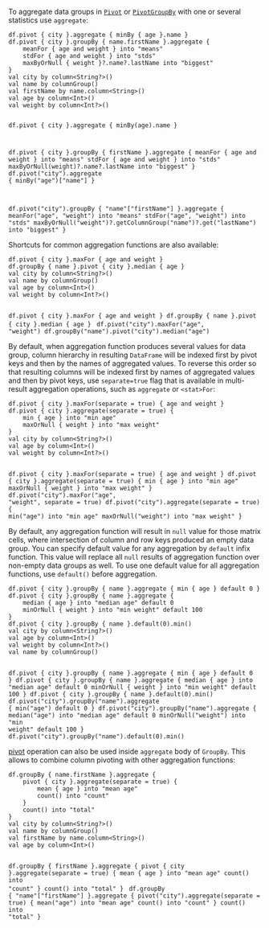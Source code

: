 <?xml version='1.0' encoding='UTF-8'?><topic xsi:noNamespaceSchemaLocation="https://resources.jetbrains.com/stardust/topic.v2.xsd" meta-keywords="" xmlns:xsi="http://www.w3.org/2001/XMLSchema-instance" id="aggregatePivot" title="Aggregate pivot" _md-based="true"> 
<p _o="102" _o-sc="4,0" _o-l="4" _o-e="5,0" _o-tl="-1" _o-s="4,0" _o-cl="0" id="ef02d7d6">To aggregate data groups in <a _o="130" _o-sc="4,29" LinkStatus="UNKNOWN" _o-l="4" _o-e="4,47" _o-tl="-1" _o-s="4,28" href="pivot.md" _o-cl="28" id="642a2aea"><code _o="131" _o-sc="4,30" _o-l="4" _o-e="4,36" _o-tl="-1" _o-s="4,29" _o-cl="29" id="f7f4753f">Pivot</code></a> or <a _o="153" _o-sc="4,52" LinkStatus="UNKNOWN" _o-l="4" _o-e="4,91" _o-tl="-1" _o-s="4,51" href="pivot.md#pivot-groupby" _o-cl="51" id="411f14ef"><code _o="154" _o-sc="4,53" _o-l="4" _o-e="4,66" _o-tl="-1" _o-s="4,52" _o-cl="52" id="2a6d190c">PivotGroupBy</code></a> with one or several statistics use <code _o="229" _o-sc="4,128" _o-l="4" _o-e="4,138" _o-tl="-1" _o-s="4,127" _o-cl="127" id="1e0020bf">aggregate</code>:</p>

<tabs id="4960aca1">
<tab id="e68f3706" title="Properties">
<code _o="303" _o-sc="11,0" _o-l="10" _o-e="17,3" _o-tl="-1" _o-s="10,0" style="block" _o-cl="0" id="c2508621" lang="kotlin">df.pivot { city }.aggregate { minBy { age }.name }
df.pivot { city }.groupBy { name.firstName }.aggregate {
    meanFor { age and weight } into "means"
    stdFor { age and weight } into "stds"
    maxByOrNull { weight }?.name?.lastName into "biggest"
}
</code>
</tab>
<tab _o="572" _o-sc="19,6" _o-l="19" _o-e="21,0" _o-tl="5" _o-s="19,0" _o-cl="0" id="b3850acc" title="Accessors">
<code _o="604" _o-sc="23,0" _o-l="22" _o-e="36,3" _o-tl="36" _o-s="22,0" style="block" _o-cl="0" id="1260eeae" lang="kotlin">val city by column&lt;String?>()
val name by columnGroup()
val firstName by name.column&lt;String>()
val age by column&lt;Int>()
val weight by column&lt;Int?>()

df.pivot { city }.aggregate { minBy(age).name }

df.pivot { city }.groupBy { firstName }.aggregate {
    meanFor { age and weight } into "means"
    stdFor { age and weight } into "stds"
    maxByOrNull(weight)?.name?.lastName into "biggest"
}
</code>
</tab>
<tab _o="1013" _o-sc="38,6" _o-l="38" _o-e="40,0" _o-tl="5" _o-s="38,0" _o-cl="0" id="850b7f87" title="Strings">
<code _o="1043" _o-sc="42,0" _o-l="41" _o-e="49,3" _o-tl="-1" _o-s="41,0" style="block" _o-cl="0" id="2b7942d9" lang="kotlin">df.pivot("city").aggregate { minBy("age")["name"] }

df.pivot("city").groupBy { "name"["firstName"] }.aggregate {
    meanFor("age", "weight") into "means"
    stdFor("age", "weight") into "stds"
    maxByOrNull("weight")?.getColumnGroup("name")?.get("lastName") into "biggest"
}
</code>
</tab></tabs>

<p _o="1365" _o-sc="54,0" _o-l="54" _o-e="55,0" _o-tl="-1" _o-s="54,0" _o-cl="0" id="f0a4105b">Shortcuts for common aggregation functions are also available:</p>

<tabs id="eac9ab1c">
<tab id="40c83c6f" title="Properties">
<code _o="1498" _o-sc="61,0" _o-l="60" _o-e="63,3" _o-tl="-1" _o-s="60,0" style="block" _o-cl="0" id="c9c4cc9" lang="kotlin">df.pivot { city }.maxFor { age and weight }
df.groupBy { name }.pivot { city }.median { age }
</code>
</tab>
<tab _o="1607" _o-sc="65,6" _o-l="65" _o-e="67,0" _o-tl="5" _o-s="65,0" _o-cl="0" id="ba7e4df5" title="Accessors">
<code _o="1639" _o-sc="69,0" _o-l="68" _o-e="76,3" _o-tl="36" _o-s="68,0" style="block" _o-cl="0" id="6c1de49d" lang="kotlin">val city by column&lt;String?>()
val name by columnGroup()
val age by column&lt;Int>()
val weight by column&lt;Int?>()

df.pivot { city }.maxFor { age and weight }
df.groupBy { name }.pivot { city }.median { age }
</code>
</tab>
<tab _o="1859" _o-sc="78,6" _o-l="78" _o-e="80,0" _o-tl="5" _o-s="78,0" _o-cl="0" id="9f8ed9fd" title="Strings">
<code _o="1889" _o-sc="82,0" _o-l="81" _o-e="84,3" _o-tl="-1" _o-s="81,0" style="block" _o-cl="0" id="2751e612" lang="kotlin">df.pivot("city").maxFor("age", "weight")
df.groupBy("name").pivot("city").median("age")
</code>
</tab></tabs>

<p _o="2019" _o-sc="89,0" _o-l="89" _o-e="91,0" _o-tl="436" _o-s="89,0" _o-cl="0" id="94ca9695">By default, when aggregation function produces several values for data group, column hierarchy in resulting <code _o="2127" _o-sc="89,109" _o-l="89" _o-e="89,119" _o-tl="-1" _o-s="89,108" _o-cl="108" id="ff98503">DataFrame</code> will be indexed first by pivot keys and then by the names of aggregated values.
To reverse this order so that resulting columns will be indexed first by names of aggregated values and then by pivot keys, use <code _o="2347" _o-sc="90,129" _o-l="90" _o-e="90,143" _o-tl="-1" _o-s="90,128" _o-cl="128" id="f3a3359f">separate=true</code> flag that is available in multi-result aggregation operations, such as <code _o="2434" _o-sc="90,216" _o-l="90" _o-e="90,226" _o-tl="-1" _o-s="90,215" _o-cl="215" id="b785572f">aggregate</code> or <code _o="2449" _o-sc="90,231" _o-l="90" _o-e="90,241" _o-tl="6" _o-s="90,230" _o-cl="230" id="78542b85">&lt;stat>For</code>:</p>

<tabs id="3c0f25e1">
<tab id="a9655b97" title="Properties">
<code _o="2522" _o-sc="97,0" _o-l="96" _o-e="102,3" _o-tl="-1" _o-s="96,0" style="block" _o-cl="0" id="ff14e566" lang="kotlin">df.pivot { city }.maxFor(separate = true) { age and weight }
df.pivot { city }.aggregate(separate = true) {
    min { age } into "min age"
    maxOrNull { weight } into "max weight"
}
</code>
</tab>
<tab _o="2721" _o-sc="104,6" _o-l="104" _o-e="106,0" _o-tl="5" _o-s="104,0" _o-cl="0" id="edc2b144" title="Accessors">
<code _o="2753" _o-sc="108,0" _o-l="107" _o-e="117,3" _o-tl="36" _o-s="107,0" style="block" _o-cl="0" id="c7b6d35b" lang="kotlin">val city by column&lt;String?>()
val age by column&lt;Int>()
val weight by column&lt;Int?>()

df.pivot { city }.maxFor(separate = true) { age and weight }
df.pivot { city }.aggregate(separate = true) {
    min { age } into "min age"
    maxOrNull { weight } into "max weight"
}
</code>
</tab>
<tab _o="3037" _o-sc="119,6" _o-l="119" _o-e="121,0" _o-tl="5" _o-s="119,0" _o-cl="0" id="87b3a4bd" title="Strings">
<code _o="3067" _o-sc="123,0" _o-l="122" _o-e="128,3" _o-tl="-1" _o-s="122,0" style="block" _o-cl="0" id="c89063ac" lang="kotlin">df.pivot("city").maxFor("age", "weight", separate = true)
df.pivot("city").aggregate(separate = true) {
    min("age") into "min age"
    maxOrNull("weight") into "max weight"
}
</code>
</tab></tabs>

<p _o="3287" _o-sc="133,0" _o-l="133" _o-e="136,0" _o-tl="-1" _o-s="133,0" _o-cl="0" id="7ef8a8ba">By default, any aggregation function will result in <code _o="3339" _o-sc="133,53" _o-l="133" _o-e="133,58" _o-tl="-1" _o-s="133,52" _o-cl="52" id="d8207a15">null</code> value for those matrix cells, where intersection of column and row keys produced an empty data group.
You can specify default value for any aggregation by <code _o="3501" _o-sc="134,54" _o-l="134" _o-e="134,62" _o-tl="-1" _o-s="134,53" _o-cl="53" id="94af888d">default</code> infix function. This value will replace all <code _o="3555" _o-sc="134,108" _o-l="134" _o-e="134,113" _o-tl="-1" _o-s="134,107" _o-cl="107" id="bfeb22de">null</code> results of aggregation function over non-empty data groups as well.
To use one default value for all aggregation functions, use <code _o="3690" _o-sc="135,61" _o-l="135" _o-e="135,71" _o-tl="-1" _o-s="135,60" _o-cl="60" id="efc8058a">default()</code> before aggregation.</p>

<tabs id="b252c5fa">
<tab id="5a00067" title="Properties">
<code _o="3781" _o-sc="142,0" _o-l="141" _o-e="148,3" _o-tl="-1" _o-s="141,0" style="block" _o-cl="0" id="50538e96" lang="kotlin">df.pivot { city }.groupBy { name }.aggregate { min { age } default 0 }
df.pivot { city }.groupBy { name }.aggregate {
    median { age } into "median age" default 0
    minOrNull { weight } into "min weight" default 100
}
df.pivot { city }.groupBy { name }.default(0).min()
</code>
</tab>
<tab _o="4070" _o-sc="150,6" _o-l="150" _o-e="152,0" _o-tl="5" _o-s="150,0" _o-cl="0" id="cfb85a30" title="Accessors">
<code _o="4102" _o-sc="154,0" _o-l="153" _o-e="165,3" _o-tl="36" _o-s="153,0" style="block" _o-cl="0" id="33b0d8d2" lang="kotlin">val city by column&lt;String?>()
val age by column&lt;Int>()
val weight by column&lt;Int?>()
val name by columnGroup()

df.pivot { city }.groupBy { name }.aggregate { min { age } default 0 }
df.pivot { city }.groupBy { name }.aggregate {
    median { age } into "median age" default 0
    minOrNull { weight } into "min weight" default 100
}
df.pivot { city }.groupBy { name }.default(0).min()
</code>
</tab>
<tab _o="4502" _o-sc="167,6" _o-l="167" _o-e="169,0" _o-tl="5" _o-s="167,0" _o-cl="0" id="d1892980" title="Strings">
<code _o="4532" _o-sc="171,0" _o-l="170" _o-e="177,3" _o-tl="-1" _o-s="170,0" style="block" _o-cl="0" id="e5a55d7d" lang="kotlin">df.pivot("city").groupBy("name").aggregate { min("age") default 0 }
df.pivot("city").groupBy("name").aggregate {
    median("age") into "median age" default 0
    minOrNull("weight") into "min weight" default 100
}
df.pivot("city").groupBy("name").default(0).min()
</code>
</tab></tabs>

<chapter _o="4839" _o-sc="182,3" _o-l="182" _o-e="182,25" _o-tl="-1" _o-s="182,0" _o-cl="0" id="pivot-inside-aggregate" title="Pivot inside aggregate">
<p _o="4866" _o-sc="184,0" _o-l="184" _o-e="185,0" _o-tl="-1" _o-s="184,0" _o-cl="0" id="11149670"><a _o="4866" _o-sc="184,1" LinkStatus="UNKNOWN" _o-l="184" _o-e="184,17" _o-tl="-1" _o-s="184,0" href="pivot.md" _o-cl="0" id="19afc9bb">pivot</a> operation can also be used inside <code _o="4918" _o-sc="184,53" _o-l="184" _o-e="184,63" _o-tl="-1" _o-s="184,52" _o-cl="52" id="ca4cffc">aggregate</code> body of <code _o="4938" _o-sc="184,73" _o-l="184" _o-e="184,81" _o-tl="-1" _o-s="184,72" _o-cl="72" id="7c117a12">GroupBy</code>. This allows to combine column pivoting with other aggregation functions:</p>

<tabs id="a6b17cf">
<tab id="7cc0fec3" title="Properties">
<code _o="5085" _o-sc="191,0" _o-l="190" _o-e="198,3" _o-tl="-1" _o-s="190,0" style="block" _o-cl="0" id="bbbdbbe0" lang="kotlin">df.groupBy { name.firstName }.aggregate {
    pivot { city }.aggregate(separate = true) {
        mean { age } into "mean age"
        count() into "count"
    }
    count() into "total"
}
</code>
</tab>
<tab _o="5289" _o-sc="200,6" _o-l="200" _o-e="202,0" _o-tl="5" _o-s="200,0" _o-cl="0" id="7daa0e77" title="Accessors">
<code _o="5321" _o-sc="204,0" _o-l="203" _o-e="216,3" _o-tl="36" _o-s="203,0" style="block" _o-cl="0" id="b2af9b29" lang="kotlin">val city by column&lt;String?>()
val name by columnGroup()
val firstName by name.column&lt;String>()
val age by column&lt;Int>()

df.groupBy { firstName }.aggregate {
    pivot { city }.aggregate(separate = true) {
        mean { age } into "mean age"
        count() into "count"
    }
    count() into "total"
}
</code>
</tab>
<tab _o="5641" _o-sc="218,6" _o-l="218" _o-e="220,0" _o-tl="5" _o-s="218,0" _o-cl="0" id="715e8ed1" title="Strings">
<code _o="5671" _o-sc="222,0" _o-l="221" _o-e="229,3" _o-tl="-1" _o-s="221,0" style="block" _o-cl="0" id="89b087ef" lang="kotlin">df.groupBy { "name"["firstName"] }.aggregate {
    pivot("city").aggregate(separate = true) {
        mean("age") into "mean age"
        count() into "count"
    }
    count() into "total"
}
</code>
</tab></tabs>

</chapter></topic>
